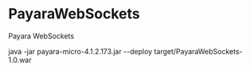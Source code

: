 # PayaraWebSockets
Payara WebSockets 

 java -jar payara-micro-4.1.2.173.jar --deploy target/PayaraWebSockets-1.0.war


